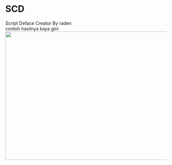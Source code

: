 # SCD
Script Deface Creator By raden<br>
contoh hasilnya kaya gini
<br><img src="https://i.ibb.co/NCCYNjr/Screenshot-55.png" width="600" height="400">
